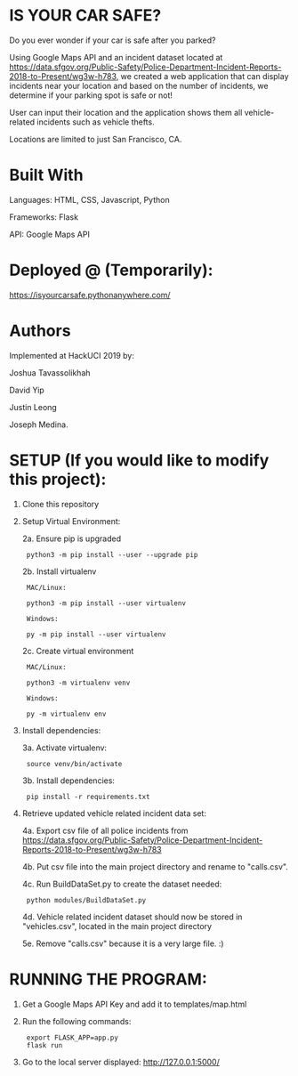 # IS YOUR CAR SAFE?

Do you ever wonder if your car is safe after you parked?

Using Google Maps API and an incident dataset located at https://data.sfgov.org/Public-Safety/Police-Department-Incident-Reports-2018-to-Present/wg3w-h783, we created a web application that can display incidents near your location and based on the number of incidents, we determine if your parking spot is safe or not!

User can input their location and the application shows them all vehicle-related incidents
such as vehicle thefts. 

Locations are limited to just San Francisco, CA. 

# Built With

Languages: HTML, CSS, Javascript, Python

Frameworks: Flask

API: Google Maps API

# Deployed @ (Temporarily):

https://isyourcarsafe.pythonanywhere.com/

# Authors

Implemented at HackUCI 2019 by:

Joshua Tavassolikhah

David Yip

Justin Leong

Joseph Medina.

# SETUP (If you would like to modify this project):

1. Clone this repository

2. Setup Virtual Environment:
    
    2a. Ensure pip is upgraded

        python3 -m pip install --user --upgrade pip
   
    2b. Install virtualenv

        MAC/Linux:
        
        python3 -m pip install --user virtualenv

        Windows:

        py -m pip install --user virtualenv
    
    2c. Create virtual environment

        MAC/Linux:

        python3 -m virtualenv venv

        Windows:

        py -m virtualenv env

3. Install dependencies:
    
    3a. Activate virtualenv: 
    
        source venv/bin/activate
    
    3b. Install dependencies:
        
        pip install -r requirements.txt

4. Retrieve updated vehicle related incident data set:
    
    4a. Export csv file of all police incidents from https://data.sfgov.org/Public-Safety/Police-Department-Incident-Reports-2018-to-Present/wg3w-h783
    
    4b. Put csv file into the main project directory and rename to "calls.csv".
    
    4c. Run BuildDataSet.py to create the dataset needed:
        
        python modules/BuildDataSet.py
    
    4d. Vehicle related incident dataset should now be stored in "vehicles.csv", located in the main project directory
    
    5e. Remove "calls.csv" because it is a very large file. :)

# RUNNING THE PROGRAM:

1. Get a Google Maps API Key and add it to templates/map.html

2. Run the following commands:
    
        export FLASK_APP=app.py
        flask run

3. Go to the local server displayed: http://127.0.0.1:5000/


